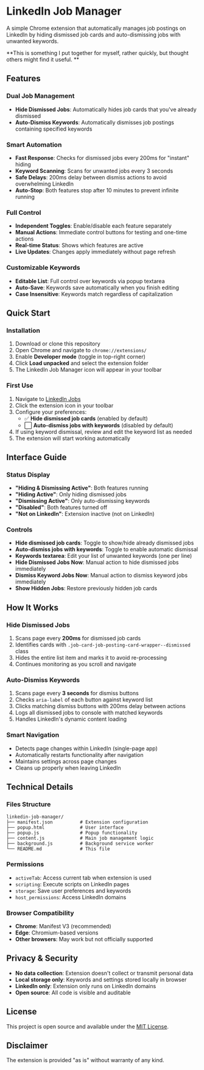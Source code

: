 # LinkedIn Job Manager

A simple Chrome extension that automatically manages job postings on LinkedIn by hiding dismissed job cards and auto-dismissing jobs with unwanted keywords.

**This is something I put together for myself, rather quickly, but thought others might find it useful. **

## Features

### **Dual Job Management**
- **Hide Dismissed Jobs**: Automatically hides job cards that you've already dismissed
- **Auto-Dismiss Keywords**: Automatically dismisses job postings containing specified keywords

### **Smart Automation** 
- **Fast Response**: Checks for dismissed jobs every 200ms for "instant" hiding
- **Keyword Scanning**: Scans for unwanted jobs every 3 seconds
- **Safe Delays**: 200ms delay between dismiss actions to avoid overwhelming LinkedIn
- **Auto-Stop**: Both features stop after 10 minutes to prevent infinite running

### **Full Control**
- **Independent Toggles**: Enable/disable each feature separately
- **Manual Actions**: Immediate control buttons for testing and one-time actions
- **Real-time Status**: Shows which features are active
- **Live Updates**: Changes apply immediately without page refresh

### **Customizable Keywords**
- **Editable List**: Full control over keywords via popup textarea
- **Auto-Save**: Keywords save automatically when you finish editing
- **Case Insensitive**: Keywords match regardless of capitalization

## Quick Start

### Installation
1. Download or clone this repository
2. Open Chrome and navigate to `chrome://extensions/`
3. Enable **Developer mode** (toggle in top-right corner)
4. Click **Load unpacked** and select the extension folder
5. The LinkedIn Job Manager icon will appear in your toolbar

### First Use
1. Navigate to [LinkedIn Jobs](https://www.linkedin.com/jobs/)
2. Click the extension icon in your toolbar
3. Configure your preferences:
   - ✅ **Hide dismissed job cards** (enabled by default)
   - ⬜ **Auto-dismiss jobs with keywords** (disabled by default)
4. If using keyword dismissal, review and edit the keyword list as needed
5. The extension will start working automatically

## Interface Guide

### Status Display
- **"Hiding & Dismissing Active"**: Both features running
- **"Hiding Active"**: Only hiding dismissed jobs
- **"Dismissing Active"**: Only auto-dismissing keywords
- **"Disabled"**: Both features turned off
- **"Not on LinkedIn"**: Extension inactive (not on LinkedIn)

### Controls
- **Hide dismissed job cards**: Toggle to show/hide already dismissed jobs
- **Auto-dismiss jobs with keywords**: Toggle to enable automatic dismissal
- **Keywords textarea**: Edit your list of unwanted keywords (one per line)
- **Hide Dismissed Jobs Now**: Manual action to hide dismissed jobs immediately
- **Dismiss Keyword Jobs Now**: Manual action to dismiss keyword jobs immediately
- **Show Hidden Jobs**: Restore previously hidden job cards

## How It Works

### Hide Dismissed Jobs
1. Scans page every **200ms** for dismissed job cards
2. Identifies cards with `.job-card-job-posting-card-wrapper--dismissed` class
3. Hides the entire list item and marks it to avoid re-processing
4. Continues monitoring as you scroll and navigate

### Auto-Dismiss Keywords  
1. Scans page every **3 seconds** for dismiss buttons
2. Checks `aria-label` of each button against keyword list
3. Clicks matching dismiss buttons with 200ms delay between actions
4. Logs all dismissed jobs to console with matched keywords
5. Handles LinkedIn's dynamic content loading

### Smart Navigation
- Detects page changes within LinkedIn (single-page app)
- Automatically restarts functionality after navigation
- Maintains settings across page changes
- Cleans up properly when leaving LinkedIn

## Technical Details

### Files Structure
```
linkedin-job-manager/
├── manifest.json          # Extension configuration
├── popup.html             # User interface
├── popup.js               # Popup functionality  
├── content.js             # Main job management logic
├── background.js          # Background service worker
└── README.md              # This file
```

### Permissions
- `activeTab`: Access current tab when extension is used
- `scripting`: Execute scripts on LinkedIn pages
- `storage`: Save user preferences and keywords
- `host_permissions`: Access LinkedIn domains

### Browser Compatibility
- **Chrome**: Manifest V3 (recommended)
- **Edge**: Chromium-based versions
- **Other browsers**: May work but not officially supported

## Privacy & Security

- **No data collection**: Extension doesn't collect or transmit personal data
- **Local storage only**: Keywords and settings stored locally in browser
- **LinkedIn only**: Extension only runs on LinkedIn domains
- **Open source**: All code is visible and auditable

## License

This project is open source and available under the [MIT License](LICENSE).

## Disclaimer

The extension is provided "as is" without warranty of any kind.
